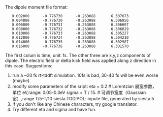 The dipole moment file format:

       0.002000      -0.776730      -0.263088       6.307073
       0.004000      -0.776730      -0.263088       6.306956
       0.006000      -0.776731      -0.263088       6.306607
       0.008000      -0.776732      -0.263088       6.306029
       0.010000      -0.776733      -0.263088       6.305227
       0.012000      -0.776734      -0.263088       6.304210
       0.014000      -0.776735      -0.263088       6.302987
       0.016000      -0.776736      -0.263088       6.301570

The first colum is time, unit: fs. The other three are x,y,z components of dipole.
The electric field or delta kick field was applied along z direction in this case.
Suggestions: 
1. run a ~20 fs rt-tddft simulation. 10fs is bad, 30-40 fs will be even worse (maybe).
2. modify some parameters of the sript:
       eta = 0.2  # Lorentzian 展宽参数，单位 eV,range:  0.05-0.3eV
       sigma = T / 15.  # 可调节宽度（Gaussian 窗）,range T/5-T/10
       siesta.TDDIPOL: inpute file, generated by siesta 5
3. If you don't like any Chinese characters, try google translator.
4. Try different eta and sigma and have fun.




